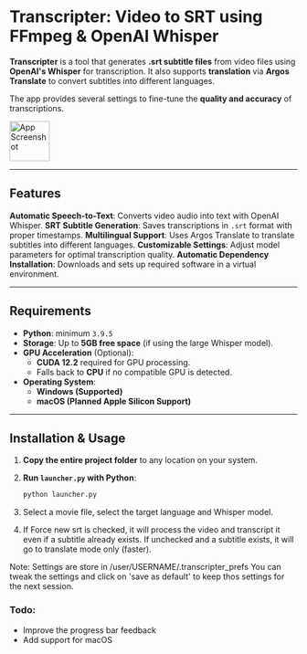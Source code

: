 # **Transcripter: Video to SRT using FFmpeg & OpenAI Whisper**

**Transcripter** is a tool that generates **.srt subtitle files** from video files using **OpenAI's Whisper** for transcription. It also supports **translation** via **Argos Translate** to convert subtitles into different languages.

The app provides several settings to fine-tune the **quality and accuracy** of transcriptions.

<img src="https://github.com/onlyquads/transcripter/tree/master/transcripter/help_images/transcripter_help_02.png" alt="App Screenshot" width="70">

---

## **Features**
 **Automatic Speech-to-Text**: Converts video audio into text with OpenAI Whisper.
 **SRT Subtitle Generation**: Saves transcriptions in `.srt` format with proper timestamps.
 **Multilingual Support**: Uses Argos Translate to translate subtitles into different languages.
 **Customizable Settings**: Adjust model parameters for optimal transcription quality.
 **Automatic Dependency Installation**: Downloads and sets up required software in a virtual environment.

---

## **Requirements**
- **Python**: minimum `3.9.5`
- **Storage**: Up to **5GB free space** (if using the large Whisper model).
- **GPU Acceleration** (Optional):
  - **CUDA 12.2** required for GPU processing.
  - Falls back to **CPU** if no compatible GPU is detected.
- **Operating System**:
  - **Windows (Supported)**
  - **macOS (Planned Apple Silicon Support)**

---

## **Installation & Usage**

1. **Copy the entire project folder** to any location on your system.
2. **Run `launcher.py` with Python**:

   ```sh
   python launcher.py


3. Select a movie file, select the target language and Whisper model.
4. If Force new srt is checked, it will process the video and transcript it
even if a subtitle already exists. If unchecked and a subtitle exists, it
will go to translate mode only (faster).

Note: Settings are store in /user/USERNAME/.transcripter_prefs
You can tweak the settings and click on 'save as default' to keep
thos settings for the next session.

### Todo:
- Improve the progress bar feedback
- Add support for macOS
